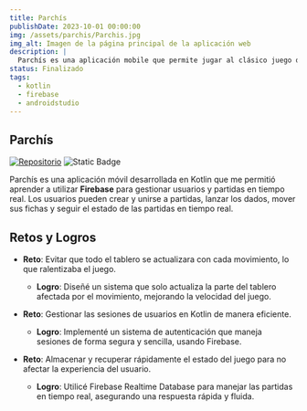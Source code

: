 ```yaml
---
title: Parchís
publishDate: 2023-10-01 00:00:00
img: /assets/parchis/Parchis.jpg
img_alt: Imagen de la página principal de la aplicación web
description: |
  Parchís es una aplicación mobile que permite jugar al clásico juego de mesa Parchís de manera online y en tiempo real con amigos y familiares.
status: Finalizado
tags:
  - kotlin
  - firebase
  - androidstudio
---
```

## Parchís
[![Repositorio](https://img.shields.io/badge/Repositorio-%23090b11?style=for-the-badge&logo=github&logoColor=white&labelColor=%23090b11)](https://github.com/J4F3ET/UD.ProgramacionPorComponentes.Proyecto02)
![Static Badge](https://img.shields.io/badge/Firebase-Desactivado-red?style=for-the-badge&logo=firebase&labelColor=%23090b11)


Parchís es una aplicación móvil desarrollada en Kotlin que me permitió aprender a utilizar **Firebase** para gestionar usuarios y partidas en tiempo real. Los usuarios pueden crear y unirse a partidas, lanzar los dados, mover sus fichas y seguir el estado de las partidas en tiempo real.

## Retos y Logros

- **Reto**: Evitar que todo el tablero se actualizara con cada movimiento, lo que ralentizaba el juego.
  - **Logro**: Diseñé un sistema que solo actualiza la parte del tablero afectada por el movimiento, mejorando la velocidad del juego.

- **Reto**: Gestionar las sesiones de usuarios en Kotlin de manera eficiente.
  - **Logro**: Implementé un sistema de autenticación que maneja sesiones de forma segura y sencilla, usando Firebase.

- **Reto**: Almacenar y recuperar rápidamente el estado del juego para no afectar la experiencia del usuario.
  - **Logro**: Utilicé Firebase Realtime Database para manejar las partidas en tiempo real, asegurando una respuesta rápida y fluida.